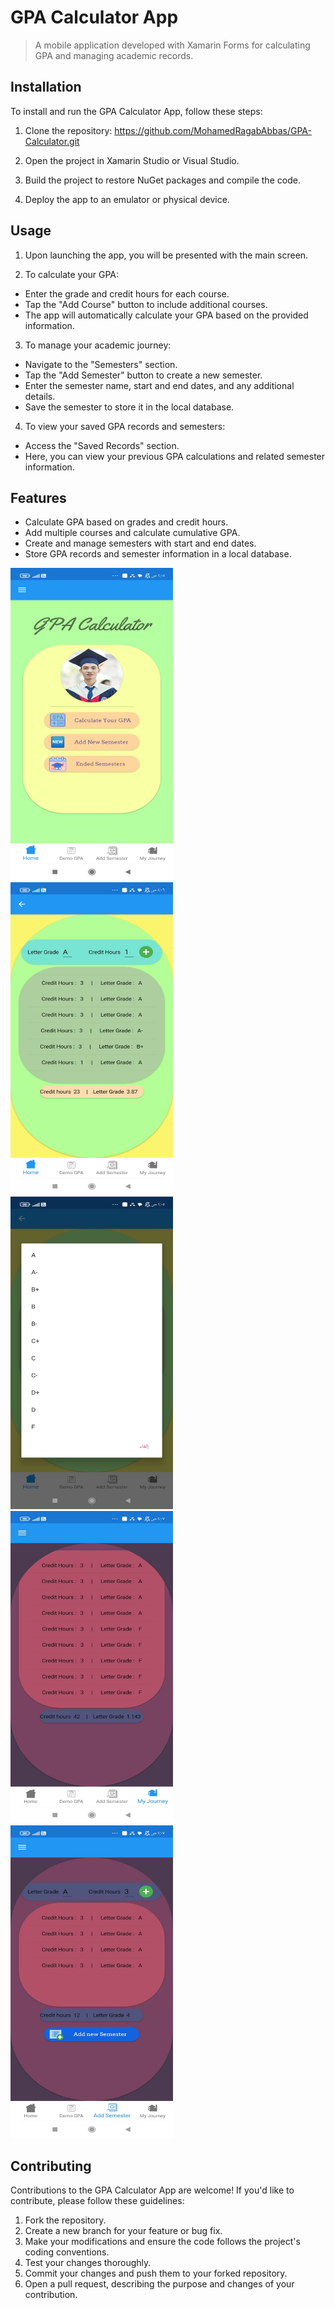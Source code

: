 # GPA Calculator App

> A mobile application developed with Xamarin Forms for calculating GPA and managing academic records.

## Installation

To install and run the GPA Calculator App, follow these steps:

1. Clone the repository:
https://github.com/MohamedRagabAbbas/GPA-Calculator.git

2. Open the project in Xamarin Studio or Visual Studio.

3. Build the project to restore NuGet packages and compile the code.

4. Deploy the app to an emulator or physical device.

## Usage

1. Upon launching the app, you will be presented with the main screen.

2. To calculate your GPA:

- Enter the grade and credit hours for each course.
- Tap the "Add Course" button to include additional courses.
- The app will automatically calculate your GPA based on the provided information.

3. To manage your academic journey:

- Navigate to the "Semesters" section.
- Tap the "Add Semester" button to create a new semester.
- Enter the semester name, start and end dates, and any additional details.
- Save the semester to store it in the local database.

4. To view your saved GPA records and semesters:

- Access the "Saved Records" section.
- Here, you can view your previous GPA calculations and related semester information.

## Features

- Calculate GPA based on grades and credit hours.
- Add multiple courses and calculate cumulative GPA.
- Create and manage semesters with start and end dates.
- Store GPA records and semester information in a local database.

<div>
<img src="ScreenShots/Screenshot_1.jpeg" alt="Alt text" width="260" height="500" />
<img src="ScreenShots/Screenshot_4.jpeg" alt="Alt text" width="260" height="500" />
<img src="ScreenShots/Screenshot_3.jpeg" alt="Alt text" width="260" height="500" />
<img src="ScreenShots/Screenshot_2.jpeg" alt="Alt text" width="260" height="500" />
<img src="ScreenShots/Screenshot_5.jpeg" alt="Alt text" width="260" height="500" />
</div>

## Contributing

Contributions to the GPA Calculator App are welcome! If you'd like to contribute, please follow these guidelines:

1. Fork the repository.
2. Create a new branch for your feature or bug fix.
3. Make your modifications and ensure the code follows the project's coding conventions.
4. Test your changes thoroughly.
5. Commit your changes and push them to your forked repository.
6. Open a pull request, describing the purpose and changes of your contribution.

